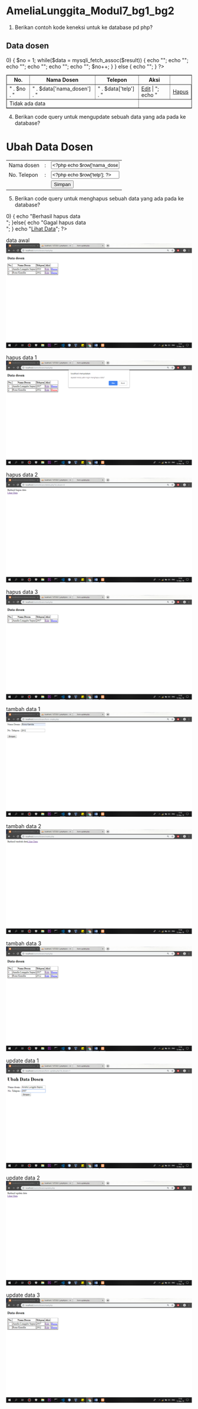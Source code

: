 # AmeliaLunggita_Modul7_bg1_bg2

1. Berikan contoh kode keneksi untuk ke database pd php?
<?php
    $host = "localhost";
    $db = "db_universitas";
    $uname = "root";
    $pass = "";

   $connect = mysqli_connect($host, $uname, $pass, $db);
    
2. Bagaimana cara anda membuat database pada phpMySQl!

ketik localhost/phpmyadmin/ kotak pencarian
lalu klik menu database dan klik new
lalu akan ditampilkan create database. edit nama database lalu klik create. maka database berhasil dibuat

3. Berikan code query untuk menampilkan sebuah data yang ada pada ke database?

<?php
    include '../connect.php';

   $query = "SELECT * FROM dosen";
    $result = mysqli_query($connect, $query);

   $num = mysqli_num_rows($result);

   ?>

<!DOCTYPE html> 
<html>

<body>
    <table border='1'>
    <h2>Data dosen</h2>
    <tr>
        <th>No.</th>
        <th>Nama Dosen</th>
        <th>Telepon</th>
        <th>Aksi</th>

</tr>

   <?php
        if($num > 0)
        {
            $no = 1;
            while($data = mysqli_fetch_assoc($result))
            {
                echo "<tr>";
                echo "<td>" . $no . "</td>";
                echo "<td>" . $data['nama_dosen'] . "</td>";
                echo "<td>" . $data['telp'] . "</td>";
                echo "<td><a href='form-update.php?id_dosen=" . $data['id_dosen'] . "'>Edit</a> | ";
                echo "<td><a href='delete.php?id_dosen=" . $data['id_dosen'] . "'onclick='return confirm(\"Apakah Anda yakin ingin menghapus data?\")'>Hapus</a></td>";
                echo "</tr>";
                $no++;
            }
        }

 else
        {
            echo "<td colspan='3'>Tidak ada data</td>";
        }

  ?>
   </table>
    </body>
    </html>
    
   4. Berikan code query untuk mengupdate sebuah data yang ada pada ke database?
<?php

include '../connect.php';

$id_dosen = $_GET['id_dosen'];

$query = "SELECT * FROM dosen WHERE id_dosen = $id_dosen";

$result = mysqli_query($connect, $query);

$row = mysqli_fetch_assoc($result);

?>

<!DOCTYPE html>

<html>
<head>
<h1>Ubah Data Dosen</h1>
</head>
<body>

<form action="update.php" method="post">
    <table>
    <tr>
        <td><label for="nama">Nama dosen</label></td>
        <td>:</td>
        <td><input type="text" name="nama_dosen" value="<?php echo $row['nama_dosen']; ?>" ></td>
    </tr>
    <tr>
        <td><label for="no_telp">No. Telepon </label></td>
        <td>:</td>
        <td><input type="text" name="telp" id="no_telp" value="<?php echo $row['telp']; ?>"></td>
    </tr>
    <tr>
        <td></td>
        <td><input type="hidden" name="id_dosen" value="<?php echo $row['id_dosen'];?>"></td>
        <td><input type="submit" value="Simpan" name="btnSimpan"></td>
    </tr>
    </table>
</form>
    
</body>
</html>

5. Berikan code query untuk menghapus sebuah data yang ada pada ke database?
<?php

include '../connect.php';

$id_dosen = $_GET['id_dosen'];

$query = "DELETE FROM dosen WHERE id_dosen = $id_dosen";

$result = mysqli_query($connect, $query);

$num = mysqli_affected_rows($connect);


if($num > 0)
{
    echo "Berhasil hapus data <br>";

}else{
    echo "Gagal hapus data <br>";
}

echo "<a href='read.php'>Lihat Data</a>";
?>

data awal
![alt text](https://github.com/Lunggita29/AmeliaLunggita_Modul7_bg1_bg2/blob/master/data_awal.png)

hapus data 1
![alt text](https://github.com/Lunggita29/AmeliaLunggita_Modul7_bg1_bg2/blob/master/hapus_data1.png)

hapus data 2
![alt text](https://github.com/Lunggita29/AmeliaLunggita_Modul7_bg1_bg2/blob/master/hapus_data2.png)

hapus data 3
![alt text](https://github.com/Lunggita29/AmeliaLunggita_Modul7_bg1_bg2/blob/master/hapus_data3.png)

tambah data 1
![alt text](https://github.com/Lunggita29/AmeliaLunggita_Modul7_bg1_bg2/blob/master/tambah_data1.png)

tambah data 2
![alt text](https://github.com/Lunggita29/AmeliaLunggita_Modul7_bg1_bg2/blob/master/tambah_data2.png)

tambah data 3
![alt text](https://github.com/Lunggita29/AmeliaLunggita_Modul7_bg1_bg2/blob/master/tambah_data3.png)

update data 1
![alt text](https://github.com/Lunggita29/AmeliaLunggita_Modul7_bg1_bg2/blob/master/update_data1.png)

update data 2
![alt text](https://github.com/Lunggita29/AmeliaLunggita_Modul7_bg1_bg2/blob/master/update_data2.png)

update data 3
![alt text](https://github.com/Lunggita29/AmeliaLunggita_Modul7_bg1_bg2/blob/master/update_data3.png)

